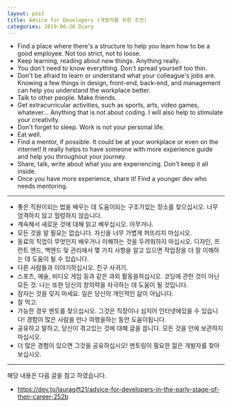 ```yaml
---
layout: post
title: Advice for Developers (개발자를 위한 조언)
categories: 2019-06-28 Diary
---
```


- Find a place where there's a structure to help you learn how to be a good employee. Not too strict, not to loose.
- Keep learning, reading about new things. Anything really.
- You don't need to know everything. Don't spread yourself too thin.
- Don't be afraid to learn or understand what your colleague's jobs are. Knowing a few things in design, front-end, back-end, and management can help you understand the workplace better.
- Talk to other people. Make friends.
- Get extracurricular activities, such as sports, arts, video games, whatever... Anything that is not about coding. I will also help to stimulate your creativity.
- Don't forget to sleep. Work is not your personal life.
- Eat well.
- Find a mentor, if possible. It could be at your workplace or even on the internet! It really helps to have someone with more experience guide and help you throughout your journey.
- Share, talk, write about what you are experiencing. Don't keep it all inside.
- Once you have more experience, share it! Find a younger dev who needs mentoring.

---

- 좋은 직원이되는 법을 배우는 데 도움이되는 구조가있는 장소를 찾으십시오. 너무 엄격하지 않고 헐렁하지 않습니다.
- 계속해서 새로운 것에 대해 읽고 배우십시오. 아무거나.
- 모든 것을 알 필요는 없습니다. 자신을 너무 가볍게 퍼뜨리지 마십시오.
- 동료의 직업이 무엇인지 배우거나 이해하는 것을 두려워하지 마십시오. 디자인, 프런트 엔드, 백엔드 및 관리에서 몇 가지 사항을 알고 있으면 작업장을 더 잘 이해하는 데 도움이 될 수 있습니다.
- 다른 사람들과 이야기하십시오. 친구 사귀기.
- 스포츠, 예술, 비디오 게임 등과 같은 과외 활동을하십시오. 코딩에 관한 것이 아닌 모든 것. 나는 또한 당신의 창의력을 자극하는 데 도움이 될 것입니다.
- 잠자는 것을 잊지 마세요. 일은 당신의 개인적인 삶이 아닙니다.
- 잘 먹고.
- 가능한 경우 멘토를 찾으십시오. 그것은 직장이나 심지어 인터넷에있을 수 있습니다! 경험이 많은 사람을 만나 여행을하는 동안 도움이됩니다.
- 공유하고 말하고, 당신이 겪고있는 것에 대해 글을 씁니다. 모든 것을 안에 보관하지 마십시오.
- 더 많은 경험이 있으면 그것을 공유하십시오! 멘토링이 필요한 젊은 개발자를 찾아보십시오.



----
해당 내용은 다음 글을 참고 하였습니다.
- https://dev.to/lauragift21/advice-for-developers-in-the-early-stage-of-their-career-252b
